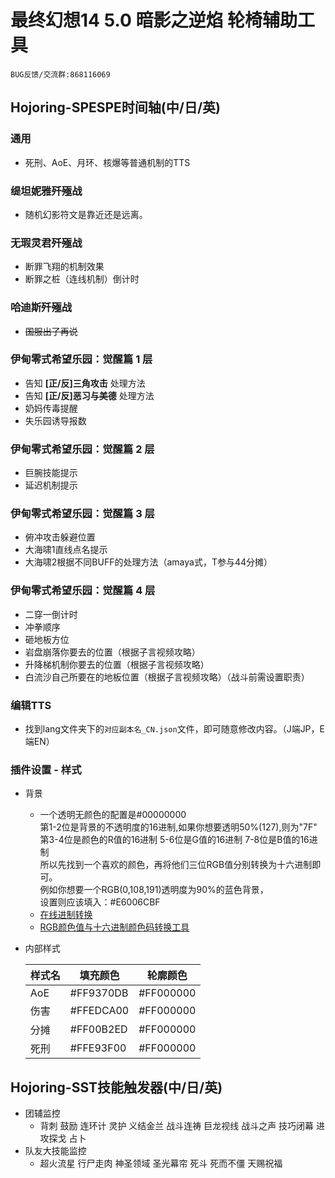 ﻿# 最终幻想14 5.0 暗影之逆焰 轮椅辅助工具

    BUG反馈/交流群:868116069

## Hojoring-SPESPE时间轴(中/日/英)

### 通用

- 死刑、AoE、月环、核爆等普通机制的TTS

### 缇坦妮雅歼殛战

- 随机幻影符文是靠近还是远离。

### 无瑕灵君歼殛战

- 断罪飞翔的机制效果
- 断罪之桩（连线机制）倒计时

### 哈迪斯歼殛战

- ~~国服出了再说~~

### 伊甸零式希望乐园：觉醒篇 1 层

- 告知 **\[正/反\]三角攻击**    处理方法
- 告知 **\[正/反\]恶习与美德**  处理方法
- 奶妈传毒提醒
- 失乐园诱导报数

### 伊甸零式希望乐园：觉醒篇 2 层

- 巨腕技能提示
- 延迟机制提示

### 伊甸零式希望乐园：觉醒篇 3 层

- 俯冲攻击躲避位置
- 大海啸1直线点名提示
- 大海啸2根据不同BUFF的处理方法（amaya式，T参与44分摊）

### 伊甸零式希望乐园：觉醒篇 4 层

- 二穿一倒计时
- 冲拳顺序
- 砸地板方位
- 岩盘崩落你要去的位置（根据子言视频攻略）
- 升降梯机制你要去的位置（根据子言视频攻略）
- 白流沙自己所要在的地板位置（根据子言视频攻略）（战斗前需设置职责）

### 编辑TTS

- 找到lang文件夹下的`对应副本名_CN.json`文件，即可随意修改内容。（J端JP，E端EN）

### 插件设置 - 样式

- 背景

  - 一个透明无颜色的配置是#00000000  
    第1-2位是背景的不透明度的16进制,如果你想要透明50%(127),则为"7F"  
    第3-4位是颜色的R值的16进制  5-6位是G值的16进制 7-8位是B值的16进制  
    所以先找到一个喜欢的颜色，再将他们三位RGB值分别转换为十六进制即可。  
    例如你想要一个RGB(0,108,191)透明度为90%的蓝色背景，  
    设置则应该填入：#E6006CBF  
  - [在线进制转换](https://tool.oschina.net/hexconvert/)
  - [RGB颜色值与十六进制颜色码转换工具](https://www.sioe.cn/yingyong/yanse-rgb-16/)

- 内部样式

  | 样式名 | 填充颜色  | 轮廓颜色  |
  |--------|-----------|-----------|
  | AoE    | #FF9370DB | #FF000000 |
  | 伤害   | #FFEDCA00 | #FF000000 |
  | 分摊   | #FF00B2ED | #FF000000 |
  | 死刑   | #FFE93F00 | #FF000000 |

## Hojoring-SST技能触发器(中/日/英)

- 团辅监控
  - 背刺 鼓励 连环计 灵护 义结金兰 战斗连祷 巨龙视线 战斗之声 技巧闭幕 进攻探戈 占卜
- 队友大技能监控
  - 超火流星 行尸走肉 神圣领域 圣光幕帘 死斗 死而不僵 天赐祝福